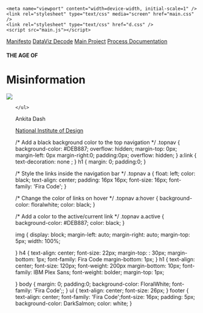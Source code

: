 <!DOCTYPE html>
<html>
  <head>
    <meta charset="utf-8" />
    <meta http-equiv="X-UA-Compatible" content="IE=edge" />
    <link href='https://fonts.googleapis.com/css?family=Fira Code' rel='stylesheet'>
    <link href='https://fonts.googleapis.com/css?family=Poppins' rel='stylesheet'>
    <link href='https://fonts.googleapis.com/css?family=IBM Plex Sans' rel='stylesheet'>
    <title>Katsu</title>


    <meta name="viewport" content="width=device-width, initial-scale=1" />
    <link rel="stylesheet" type="text/css" media="screen" href="main.css" />
    <link rel="stylesheet" type="text/css" href="d.css" />
    <script src="main.js"></script>
  </head>
    <div class="topnav">
  <a class="active" href="#home">Manifesto</a>
  <a href="#news">DataViz Decode</a>
  <a href="#contact">Main Project</a>
  <a href="#about">Process Documentation</a>
</div> 

  <body>
    <h4>THE AGE OF</h4>
    <h1>Misinformation</h1>
    <img
      src="https://images.unsplash.com/photo-1585007600263-71228e40c8d1?ixlib=rb-1.2.1&ixid=eyJhcHBfaWQiOjEyMDd9&auto=format&fit=crop&w=1950&q=80"
      class="center">
    <ul>
     
    </ul>
  </body>
   <footer>
  <p>Ankita Dash</p>
  <p><a href="http://www.nid.edu/">National Institute of Design</a></p>
</footer> 

</html>

/* Add a black background color to the top navigation */
.topnav {
  background-color: #DEB887;
  overflow: hidden;
  margin-top: 0px;
  margin-left: 0px
  margin-right:0;
  padding:0px;
  overflow: hidden;
}
a:link {
  text-decoration: none ;
} 
h1 {
    margin: 0;
    padding:0;
}

/* Style the links inside the navigation bar */
.topnav a {
  float: left;
  color: black;
  text-align: center;
  padding: 16px 16px;
  font-size: 16px;
  font-family: 'Fira Code';
}

/* Change the color of links on hover */
.topnav a:hover {
  background-color: floralwhite;
  color: black;
}

/* Add a color to the active/current link */
.topnav a.active {
  background-color: #DEB887;
  color: black;
}

img {
  display: block;
  margin-left: auto;
  margin-right: auto;
  margin-top: 5px;
  width: 100%;

}
h4 {
	text-align: center;
  font-size: 22px;
  margin-top: : 30px;
  margin-bottom: 1px;
  font-family: Fira Code
  margin-bottom: 1px;
}
h1 {
  text-align: center;
  font-size: 120px;
  font-weight: 200px
  margin-bottom: 10px;
  font-family: IBM Plex Sans;
  font-weight: bolder;
  margin-top: 1px;


}
body {
	margin: 0;
    padding:0;
	background-color: FloralWhite;
    font-family: 'Fira Code';;
}
ul {
	text-align: center;
	font-size: 26px;
}
footer {
  text-align: center;
  font-family: 'Fira Code';font-size: 16px;
  padding: 5px;
  background-color: DarkSalmon;
  color: white;
}
